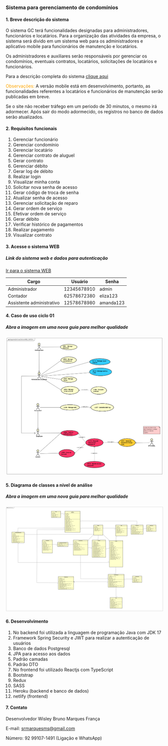 ### Sistema para gerenciamento de condomínios

#### 1. Breve descrição do sistema
O sistema GC terá funcionalidades designadas para administradores, funcionários e locatários. Para a organização das atividades da empresa, o sistema será divido em um sistema web para os administradores e aplicativo mobile para funcionários de manutenção e locatários. 

Os administradores e auxiliares serão responsáveis por gerenciar os condomínios, eventuais contratos, locatários, solicitações de locatários e funcionários.

Para a descrição completa do sistema [clique aqui](https://drive.google.com/file/d/1FiAllRxepTafrFhMbg82lyrSE0IyKUsh/view?usp=sharing)

<font color="orange">Observações:</font> A versão mobile está em desenvolvimento, portanto, as funcionalidades referentes a locatários e funcionários de manutenção serão publicadas em breve.

Se o site não receber tráfego em um periodo de 30 minutos, o mesmo irá adormecer. Após sair do modo adormecido, os registros no banco de dados serão atualizados.

#### 2. Requisitos funcionais

1.	Gerenciar funcionário
2.	Gerenciar condomínio
3.	Gerenciar locatário
4.	Gerenciar contrato de aluguel
5.	Gerar contrato
6.	Gerenciar débito
7.  Gerar log de débito
8.	Realizar login
9.	Visualizar minha conta
10.	Solicitar nova senha de acesso
11.	Gerar código de troca de senha
12.	Atualizar senha de acesso
13.	Gerenciar solicitação de reparo
14.	Gerar ordem de serviço
15.	Efetivar ordem de serviço
16.	Gerar débito
17.	Verificar histórico de pagamentos
18.	Realizar pagamento
19.	Visualizar contrato

#### 3. Acesse o sistema WEB

##### Link do sistema web e dados para autenticação

[Ir para o sistema WEB](https://systemgc.netlify.app/)

| Cargo | Usuário | Senha |
|-------|----------|----------|
| Administrador | 12345678910 | admin | 
| Contador | 62578672380 | eliza123 |
| Assistente administrativo | 12578678980 | amanda123 |


#### 4. Caso de uso ciclo 01
##### Abra a imagem em uma nova guia para melhor qualidade
![Caso de uso](frontend/src/assets/img/DIAGRAMACASODEUSO.png)


#### 5.	Diagrama de classes a nível de análise 
##### Abra a imagem em uma nova guia para melhor qualidade
![Digrama de classes](frontend/src/assets/img/Diagramadeclasses.png)


#### 6.	Desenvolvimento

1. No backend foi utilizada a linguagem de programação Java com JDK 17
2. Framework Spring Security e JWT para realizar a autenticação de usuários
3. Banco de dados Postgresql
4. JPA para acesso aos dados
5. Padrão camadas
6. Padrão DTO 
7. No frontend foi utilizado Reactjs com TypeScript 
8. Bootstrap
9. Redux 
10. SASS
11. Heroku (backend e banco de dados)
12. netlify (frontend)

#### 7.	Contato

Desenvolvedor Wisley Bruno Marques França

E-mail: srmarquesms@gmail.com

Número: 92 99107-1491 (Ligação e WhatsApp)

